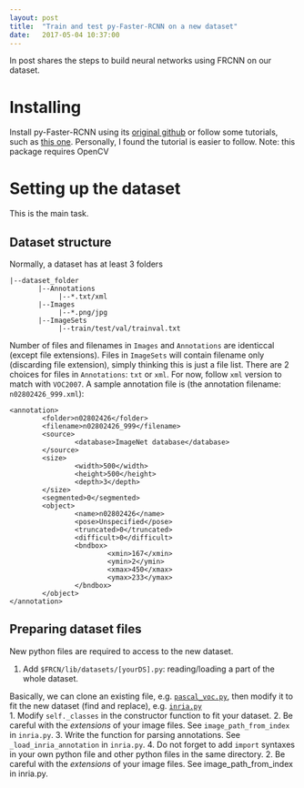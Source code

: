 ```yaml
---
layout: post
title:  "Train and test py-Faster-RCNN on a new dataset"
date:   2017-05-04 10:37:00
---
```


In post shares the steps to build neural networks using FRCNN on our dataset.

# Installing
Install py-Faster-RCNN using its [original github](https://github.com/rbgirshick/py-faster-rcnn) or follow some tutorials, such as [this one](https://huangying-zhan.github.io/2016/09/22/detection-faster-rcnn.html). Personally, I found the tutorial is easier to follow.
Note: this package requires OpenCV

# Setting up the dataset
This is the main task.
## Dataset structure
Normally, a dataset has at least 3 folders
```
|--dataset_folder
       |--Annotations
            |--*.txt/xml
       |--Images
            |--*.png/jpg       
       |--ImageSets
            |--train/test/val/trainval.txt
```
Number of files and filenames in `Images` and `Annotations` are identiccal (except file extensions). Files in `ImageSets` will contain filename only (discarding file extension), simply thinking this is just a file list.
There are 2 choices for files in `Annotations`: `txt` or `xml`. For now, follow `xml` version to match with `VOC2007`.
A sample annotation file is (the annotation filename: `n02802426_999.xml`):
```
<annotation>
        <folder>n02802426</folder>
        <filename>n02802426_999</filename>
        <source>
                <database>ImageNet database</database>
        </source>
        <size>
                <width>500</width>
                <height>500</height>
                <depth>3</depth>
        </size>
        <segmented>0</segmented>
        <object>
                <name>n02802426</name>
                <pose>Unspecified</pose>
                <truncated>0</truncated>
                <difficult>0</difficult>
                <bndbox>
                        <xmin>167</xmin>
                        <ymin>2</ymin>
                        <xmax>450</xmax>
                        <ymax>233</ymax>
                </bndbox>
        </object>
</annotation>
```
## Preparing dataset files
New python files are required to access to the new dataset.
1. Add `$FRCN/lib/datasets/[yourDS].py`: reading/loading a part of the whole dataset.

  Basically, we can clone an existing file, e.g. [`pascal_voc.py`](https://github.com/rbgirshick/py-faster-rcnn/blob/master/lib/datasets/pascal_voc.py), then modify it to fit the new dataset (find and replace), e.g. [`inria.py`](https://github.com/deboc/py-faster-rcnn/blob/master/lib/datasets/inria.py)  
    1. Modify `self._classes` in the constructor function to fit your dataset.
    2. Be careful with the *extensions* of your image files. See `image_path_from_index` in `inria.py`.
    3. Write the function for parsing annotations. See `_load_inria_annotation` in `inria.py`.
    4. Do not forget to add `import` syntaxes in your own python file and other python files in the same directory.
2. Be careful with the *extensions* of your image files. See image_path_from_index in inria.py.
